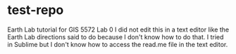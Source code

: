 # test-repo
Earth Lab tutorial for GIS 5572 Lab 0
I did not edit this in a text editor like the Earth Lab directions said to do because I don't know how to do that. I tried in Sublime but I don't know how to access the read.me file in the text editor. 
